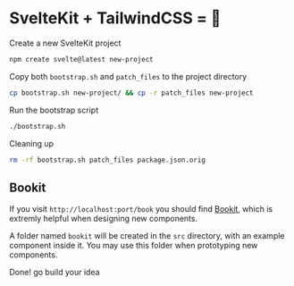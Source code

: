 # SvelteKit + TailwindCSS = 💙

Create a new SvelteKit project

```sh
npm create svelte@latest new-project
```

Copy both `bootstrap.sh` and `patch_files` to the project directory

```sh
cp bootstrap.sh new-project/ && cp -r patch_files new-project
```

Run the bootstrap script

```sh
./bootstrap.sh
```

Cleaning up

```sh
rm -rf bootstrap.sh patch_files package.json.orig
```

## Bookit

If you visit `http://localhost:port/book` you should find [Bookit](https://github.com/leveluptuts/bookit/), which is extremly helpful when designing new components.

A folder named `bookit` will be created in the `src` directory, with an example component inside it. You may use this folder when prototyping new components.

Done! go build your idea

